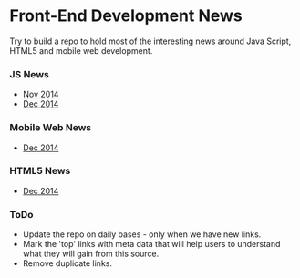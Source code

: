 Front-End Development News
==========================
Try to build a repo to hold most of the interesting news around Java Script, HTML5 and mobile web development.

### JS News
  * [Nov 2014](https://github.com/greenido/JavaScript-News/blob/master/2014-11.md)
  * [Dec 2014](https://github.com/greenido/JavaScript-News/blob/master/JS_2014-12.md)
  
### Mobile Web News
  * [Dec 2014](https://github.com/greenido/JavaScript-News/blob/master/mobileweb_2014-12.md)

### HTML5 News
  * [Dec 2014](https://github.com/greenido/JavaScript-News/blob/master/HTML5_2014-12.md)


### ToDo
  * Update the repo on daily bases - only when we have new links.
  * Mark the 'top' links with meta data that will help users to understand what they will gain from this source.
  * Remove duplicate links.

